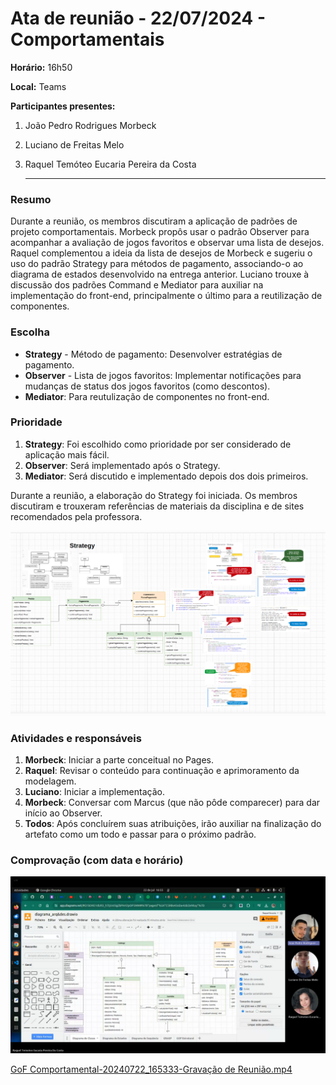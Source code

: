 # Ata de reunião - 22/07/2024 - Comportamentais

**Horário:** 16h50

**Local:** Teams

**Participantes presentes:**

1. João Pedro Rodrigues Morbeck
2. Luciano de Freitas Melo
3. Raquel Temóteo Eucaria Pereira da Costa
    
    ---
    

### **Resumo**

Durante a reunião, os membros discutiram a aplicação de padrões de projeto comportamentais. Morbeck propôs usar o padrão Observer para acompanhar a avaliação de jogos favoritos e observar uma lista de desejos. Raquel complementou a ideia da lista de desejos de Morbeck e sugeriu o uso do padrão Strategy para métodos de pagamento, associando-o ao diagrama de estados desenvolvido na entrega anterior. Luciano trouxe à discussão dos padrões Command e Mediator para auxiliar na implementação do front-end, principalmente o último para a reutilização de componentes.

### **Escolha**

- **Strategy** - Método de pagamento: Desenvolver estratégias de pagamento.
- **Observer** - Lista de jogos favoritos: Implementar notificações para mudanças de status dos jogos favoritos (como descontos).
- **Mediator**: Para reutulização de componentes no front-end.

### **Prioridade**

1. **Strategy**: Foi escolhido como prioridade por ser considerado de aplicação mais fácil.
2. **Observer**: Será implementado após o Strategy.
3. **Mediator**: Será discutido e implementado depois dos dois primeiros.

Durante a reunião, a elaboração do Strategy foi iniciada. Os membros discutiram e trouxeram referências de materiais da disciplina e de sites recomendados pela professora.

![22_07_comportamental](img/22_07_comportamental.png)

### **Atividades e responsáveis**

1. **Morbeck**: Iniciar a parte conceitual no Pages.
2. **Raquel**: Revisar o conteúdo para continuação e aprimoramento da modelagem.
3. **Luciano**: Iniciar a implementação.
4. **Morbeck**: Conversar com Marcus (que não pôde comparecer) para dar início ao Observer.
5. **Todos**: Após concluírem suas atribuições, irão auxiliar na finalização do artefato como um todo e passar para o próximo padrão.

### **Comprovação (com data e horário)**


![22_07_comportamental_comprovacao](img/22_07_comportamental_comprovacao.png)

[GoF Comportamental-20240722_165333-Gravação de Reunião.mp4](https://unbbr.sharepoint.com/:v:/s/Arquitetura42/Ef_m-0Rdsw5Cn9KYs0mG5jwBZzq7iSMZofzDh9sAUmbOZA?e=gBrBgw&nav=eyJyZWZlcnJhbEluZm8iOnsicmVmZXJyYWxBcHAiOiJTdHJlYW1XZWJBcHAiLCJyZWZlcnJhbFZpZXciOiJTaGFyZURpYWxvZy1MaW5rIiwicmVmZXJyYWxBcHBQbGF0Zm9ybSI6IldlYiIsInJlZmVycmFsTW9kZSI6InZpZXcifX0%3D)